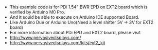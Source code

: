  *  This example code is for PDi 1.54" BWR EPD on EXT2 board which is verified by Arduino M0 Pro.
 *  And it sould be able to execute on Arduino IDE supported Board.
 *  Like Arduino Due or Arduino Uno(Need a level shifter 5V -> 3V for EXT2 board)  
 *  For more information about PDi EPD and EXT2 board, please visit 
 *  http://www.pervasivedisplays.com/
 *  http://www.pervasivedisplays.com/kits/ext2_kit
